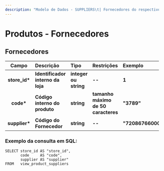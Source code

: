 ```yaml
---
description: "Modelo de Dados - SUPPLIERS\t| Fornecedores do respectivo produto do registro de entidade - [Products]"
---
```


# Produtos - Fornecedores

## Fornecedores

| Campo | Descrição | Tipo | Restrições | Exemplo |
| :---: | :--- | :--- | :--- | :--- |
| **store\_id\*** | **Identificador interno da loja** | **integer ou string** | **--** | **1** |
| **code\*** | **Código interno do produto** | **string** | **tamanho máximo de 50 caracteres** | **"3789"** |
| **supplier\*** | **Código do Fornecedor** | **string** | **--** | **"72086766000141"** |

### Exemplo da consulta em SQL:

```text
SELECT store_id AS "store_id", 
       code     AS "code", 
       supplier AS "supplier" 
FROM   view_product_suppliers
```




